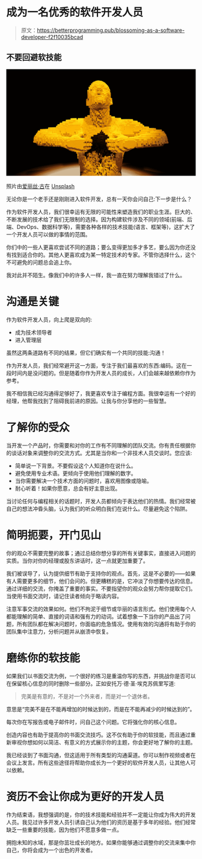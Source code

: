 # 成为一名优秀的软件开发人员

> 原文：<https://betterprogramming.pub/blossoming-as-a-software-developer-f2f10035bcad>

## 不要回避软技能

![](img/196356bb2a828107d4fb078c42c61fa3.png)

照片由[爱丽丝·古](https://unsplash.com/@alicegu_photos?utm_source=medium&utm_medium=referral)在 [Unsplash](https://unsplash.com?utm_source=medium&utm_medium=referral)

无论你是一个老手还是刚刚进入软件开发，总有一天你会问自己:下一步是什么？

作为软件开发人员，我们很幸运有无限的可能性来塑造我们的职业生涯。巨大的、不断发展的技术给了我们无限制的选择。因为构建软件涉及不同的领域(前端、后端、DevOps、数据科学等)，需要各种各样的技术技能(语言、框架等)，这扩大了一个开发人员可以做的事情的范围。

你们中的一些人更喜欢尝试不同的道路；要么变得更加多才多艺，要么因为你还没有找到适合你的。其他人更喜欢成为某一特定技术的专家。不管你选择什么，这个不可避免的问题总会追上你。

我对此并不陌生。像我们中的许多人一样，我一直在努力理解我错过了什么。

# 沟通是关键

作为软件开发人员，向上爬是双向的:

*   成为技术领导者
*   进入管理层

虽然这两条道路有不同的结果，但它们确实有一个共同的技能:沟通！

作为开发人员，我们经常避开这一方面，专注于我们最喜欢的东西:编码。这在一段时间内是没问题的。但是随着你作为开发人员的成长，人们会越来越依赖你作为参考。

我不相信我已经沟通得足够好了，我更喜欢专注于编程方面。我很幸运有一个好的经理，他帮我找到了阻碍我前进的原因。让我与你分享他的一些智慧。

# 了解你的受众

当开发一个产品时，你需要和对你的工作有不同理解的团队交流。你有责任根据你的谈话对象来调整你的交流方式。尤其是当你和一个非技术人员交谈时。您应该:

*   简单说一下背景。不要假设这个人知道你在说什么。
*   避免使用专业术语。更倾向于使用他们理解的数字。
*   当你需要解决一个技术方面的问题时，喜欢用图像或隐喻。
*   耐心听着！如果你愿意，总会有好主意出现。

当讨论任何与编程相关的话题时，开发人员都倾向于表达他们的热情。我们经常被自己的想法冲昏头脑，认为我们的听众明白我们在说什么。尽量避免这个陷阱。

# 简明扼要，开门见山

你的观众不需要完整的故事；通过总结你想分享的所有关键事实，直接进入问题的实质。当你对你的经理或股东讲话时，这一点就更加重要了。

我们被误导了，认为提供细节有助于支持你的观点。首先，这是不必要的——如果有人需要更多的细节，他们会问的。但更糟糕的是，它冲淡了你想要传达的信息。通过详细的交流，你掩盖了重要的事实。不要指望你的观众会努力帮你提取它们。当使用书面交流时，请记住读者倾向于略读内容。

注意军事交流的效果如何。他们不拘泥于细节或华丽的语言形式。他们使用每个人都能理解的简单、直接的词语和强有力的动词。试着想象一下当你的产品出了问题，所有团队都在解决问题时，你面临的危急情况。使用有效的沟通将有助于你的团队集中注意力，分析问题并从崩溃中恢复。

# 磨练你的软技能

如果我们以书面交流为例，一个很好的练习是重温你写的东西，并挑战你是否可以在保留核心信息的同时删除一些部分。正如安托万·德·圣·埃克苏佩里写道:

> 完美是有意的，不是对一个外来者，而是对一个退休者。

意思是“完美不是在不能再增加的时候达到的，而是在不能再减少的时候达到的”。

每次你在写报告或电子邮件时，问自己这个问题。它将强化你的核心信息。

创造内容也有助于提高你的书面交流技巧。这不仅有助于你的软技能，而且通过重新审视你想如何以简洁、有意义的方式展示你的主题，你会更好地了解你的主题。

我已经谈到了书面沟通，但这适用于所有类型的沟通渠道。你可以制作视频或者在会议上发言。所有这些途径将帮助你成长为一个更好的软件开发人员，让其他人可以依赖。

# 资历不会让你成为更好的开发人员

作为结束语，我想强调的是，你的技术技能和经验并不一定能让你成为伟大的开发人员。我见过许多开发人员引诱自己认为他们的资历是基于多年的经验。他们经常缺乏一些重要的技能，因为他们不愿意多做一点。

拥抱未知的水域，那是你茁壮成长的地方。如果你能够通过调整你的交流来集中你自己，你将会成为一个出色的开发者。